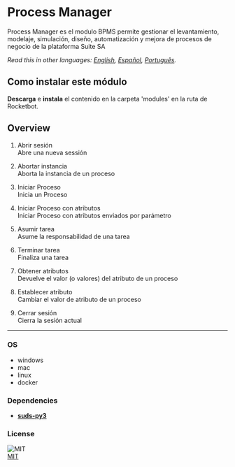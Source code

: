 # Process Manager
  
Process Manager es el modulo BPMS permite gestionar el levantamiento, modelaje, simulación, diseño, automatización y mejora de procesos de negocio de la plataforma Suite SA  

*Read this in other languages: [English](README.md), [Español](README.es.md), [Português](README.pr.md).*

## Como instalar este módulo
  
__Descarga__ e __instala__ el contenido en la carpeta 'modules' en la ruta de Rocketbot.  



## Overview


1. Abrir sesión  
Abre una nueva sessión

2. Abortar instancia  
Aborta la instancia de un proceso

3. Iniciar Proceso  
Inicia un Proceso

4. Iniciar Proceso con atributos  
Iniciar Proceso con atributos enviados por parámetro

5. Asumir tarea  
Asume la responsabilidad de una tarea

6. Terminar tarea  
Finaliza una tarea

7. Obtener atributos  
Devuelve el valor (o valores) del atributo de un proceso

8. Establecer atributo  
Cambiar el valor de atributo de un proceso

9. Cerrar sesión  
Cierra la sesión actual  




----
### OS

- windows
- mac
- linux
- docker

### Dependencies
- [**suds-py3**](https://pypi.org/project/suds-py3/)
### License
  
![MIT](https://camo.githubusercontent.com/107590fac8cbd65071396bb4d04040f76cde5bde/687474703a2f2f696d672e736869656c64732e696f2f3a6c6963656e73652d6d69742d626c75652e7376673f7374796c653d666c61742d737175617265)  
[MIT](http://opensource.org/licenses/mit-license.ph)